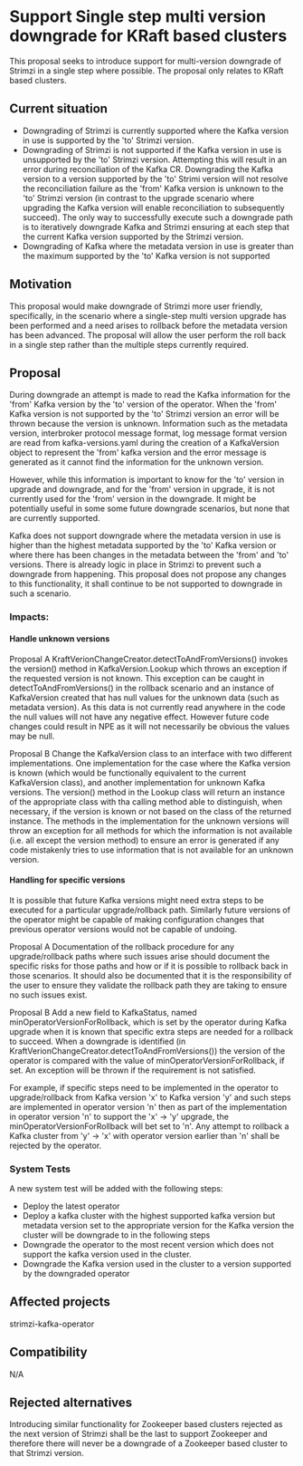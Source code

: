 # Support Single step multi version downgrade for KRaft based clusters 

This proposal seeks to introduce support for multi-version downgrade of Strimzi in a single step where possible.
The proposal only relates to KRaft based clusters.

## Current situation

- Downgrading of Strimzi is currently supported where the Kafka version in use is supported by the 'to' Strimzi version. 
- Downgrading of Strimzi is not supported if the Kafka version in use is unsupported by the 'to' Strimzi version. Attempting this will result in an error during reconciliation of the Kafka CR. Downgrading the Kafka version to a version supported by the 'to' Strimi version will not resolve the reconciliation failure as the 'from' Kafka version is unknown to the 'to' Strimzi version (in contrast to the upgrade scenario where upgrading the Kafka version will enable reconciliation to subsequently succeed). The only way to successfully execute such a downgrade path is to iteratively downgrade Kafka and Strimzi ensuring at each step that the current Kafka version supported by the Strimzi version.  
- Downgrading of Kafka where the metadata version in use is greater than the maximum supported by the 'to' Kafka version is not supported

## Motivation

This proposal would make downgrade of Strimzi more user friendly, specifically, in the scenario where a single-step multi version upgrade has been performed and a need arises to rollback before the metadata version has been advanced. The proposal will allow the user perform the roll back in a single step rather than the multiple steps currently required.

## Proposal

During downgrade an attempt is made to read the Kafka information for the 'from' Kafka version by the 'to' version of the operator. When the 'from' Kafka version is not supported by the 'to' Strimzi version an error will be thrown because the version is unknown. Information such as the metadata version, interbroker protocol message format, log message format version are read from kafka-versions.yaml during the creation of a KafkaVersion object to represent the 'from' kafka version and the error message is generated as it cannot find the information for the unknown version.

However, while this information is important to know for the 'to' version in upgrade and downgrade, and for the 'from' version in upgrade, it is not currently used for the 'from' version in the downgrade. It might be potentially useful in some some future downgrade scenarios, but none that are currently supported.

Kafka does not support downgrade where the metadata version in use is higher than the highest metadata supported by the 'to' Kafka version or where there has been changes in the metadata between the 'from' and 'to' versions. There is already logic in place in Strimzi to prevent such a downgrade from happening. This proposal does not propose any changes to this functionality, it shall continue to be not supported to downgrade in such a scenario. 

### Impacts:

#### Handle unknown versions

Proposal A
KraftVerionChangeCreator.detectToAndFromVersions() invokes the version() method in KafkaVersion.Lookup which throws an exception if the requested version is not known.
This exception can be caught in detectToAndFromVersions() in the rollback scenario and an instance of KafkaVersion created that has null values for the unknown data (such as metadata version).
As this data is not currently read anywhere in the code the null values will not have any negative effect.
However future code changes could result in NPE as it will not necessarily be obvious the values may be null.

Proposal B
Change the KafkaVersion class to an interface with two different implementations. 
One implementation for the case where the Kafka version is known (which would be functionally equivalent to the current KafkaVersion class), and another implementation for unknown Kafka versions.
The version() method in the Lookup class will return an instance of the appropriate class with tha calling method able to distinguish, when necessary, if the version is known or not based on the class of the returned instance.
The methods in the implementation for the unknown versions will throw an exception for all methods for which the information is not available (i.e. all except the version method) to ensure an error is generated if any code mistakenly tries to use information that is not available for an unknown version. 

#### Handling for specific versions
It is possible that future Kafka versions might need extra steps to be executed for a particular upgrade/rollback path.
Similarly future versions of the operator might be capable of making configuration changes that previous operator versions would not be capable of undoing. 

Proposal A
Documentation of the rollback procedure for any upgrade/rollback paths where such issues arise should document the specific risks for those paths and how or if it is possible to rollback back in those scenarios.
It should also be documented that it is the responsibility of the user to ensure they validate the rollback path they are taking to ensure no such issues exist. 

Proposal B
Add a new field to KafkaStatus, named minOperatorVersionForRollback, which is set by the operator during Kafka upgrade when it is known that specific extra steps are needed for a rollback to succeed.
When a downgrade is identified (in KraftVerionChangeCreator.detectToAndFromVersions()) the version of the operator is compared with the value of minOperatorVersionForRollback, if set.
An exception will be thrown if the requirement is not satisfied. 

For example, if specific steps need to be implemented in the operator to upgrade/rollback from Kafka version 'x' to Kafka version 'y' and such steps are implemented in operator version 'n' then as part of the implementation in operator version 'n' to support the 'x' -> 'y' upgrade, the minOperatorVersionForRollback will bet set to 'n'.
Any attempt to rollback a Kafka cluster from 'y' -> 'x' with operator version earlier than 'n' shall be rejected by the operator.

### System Tests

A new system test will be added with the following steps:
- Deploy the latest operator
- Deploy a kafka cluster with the highest supported kafka version but metadata version set to the appropriate version for the Kafka version the cluster will be downgrade to in the following steps
- Downgrade the operator to the most recent version which does not support the kafka version used in the cluster.
- Downgrade the Kafka version used in the cluster to a version supported by the downgraded operator

## Affected projects

strimzi-kafka-operator 

## Compatibility

N/A

## Rejected alternatives

Introducing similar functionality for Zookeeper based clusters rejected as the next version of Strimzi shall be the last to support Zookeeper and therefore there will never be a downgrade of a Zookeeper based cluster to that Strimzi version.
